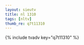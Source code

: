 ```yaml
--- 
layout: sieutv
title: nl 1310
tags: [nltv]
thumb_re: q7t11310
---
```

{% include tvadv key="q7t11310" %} 
